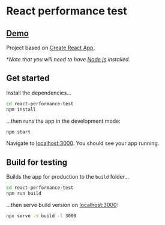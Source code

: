 # React performance test

## [Demo](https://react-performance-test.netlify.com)

Project based on [Create React App](https://github.com/facebook/create-react-app).

\*_Note that you will need to have [Node.js](https://nodejs.org) installed._

## Get started

Install the dependencies...

```bash
cd react-performance-test
npm install
```

...then runs the app in the development mode:

```bash
npm start
```

Navigate to [localhost:3000](http://localhost:3000). You should see your app running.

## Build for testing

Builds the app for production to the `build` folder...

```bash
cd react-performance-test
npm run build
```

…then serve build version on [localhost:3000](http://localhost:3000):

```bash
npx serve -s build -l 3000
```
